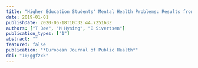```yaml
---
title: "Higher Education Students' Mental Health Problems: Results from the Norwegian SHOT Study: Tormod Bø e"
date: 2019-01-01
publishDate: 2020-06-18T10:32:44.725163Z
authors: ["T Bøe", "M Hysing", "B Sivertsen"]
publication_types: ["1"]
abstract: ""
featured: false
publication: "*European Journal of Public Health*"
doi: "10/ggfzxk"
---
```


